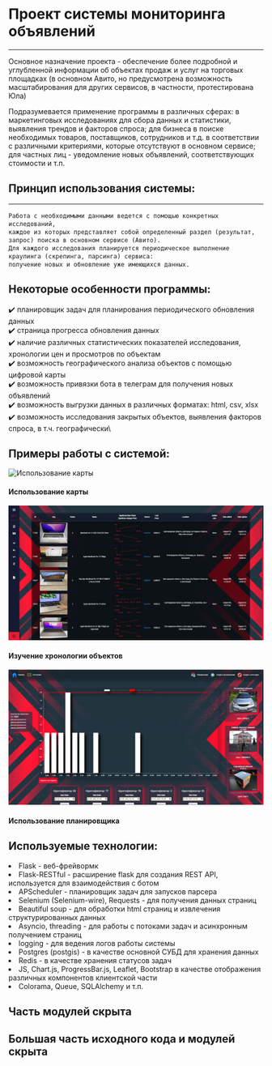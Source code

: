 Проект системы мониторинга объявлений 
=====================

***
Основное назначение проекта - обеспечение более подробной и углубленной информации об объектах продаж и услуг 
на торговых площадках (в основном Авито, но предусмотрена возможность масштабирования для других 
сервисов, в частности, протестирована Юла)

Подразумевается применение программы в различных сферах: в маркетинговых исследованиях 
для сбора данных и статистики, выявления трендов и факторов спроса; для бизнеса в поиске необходимых товаров, 
поставщиков, сотрудников и т.д. в соответствии с различными критериями, которые отсутствуют в основном сервисе; 
для частных лиц - уведомление новых объявлений, соответствующих стоимости и т.п.

Принцип использования системы:
-----------------------------------
***
    Работа с необходимыми данными ведется с помощью конкретных исследований, 
    каждое из которых представляет собой определенный раздел (результат, запрос) поиска в основном сервисе (Авито).
    Для каждого исследования планируется периодическое выполнение краулинга (скрепинга, парсинга) сервиса:
    получение новых и обновление уже имеющихся данных. 

Некоторые особенности программы:
-----------------------------------
:heavy_check_mark: планировщик задач для планирования периодического обновления данных \
:heavy_check_mark: страница прогресса обновления данных \
:heavy_check_mark: наличие различных статистических показателей исследования, хронологии цен и просмотров по объектам \
:heavy_check_mark: возможность географического анализа объектов с помощью цифровой карты \
:heavy_check_mark: возможность привязки бота в телеграм для получения новых объявлений \
:heavy_check_mark: возможность выгрузки данных в различных форматах: html, csv, xlsx \
:heavy_check_mark: возможность исследования закрытых объектов, выявления факторов спроса, в т.ч. географически\

Примеры работы с системой:
-----------------------------------

![Использование карты](readmi-source/using-map.gif)
#### Использование карты

![Изучение хронологий объектов](readmi-source/chronologies.PNG)
#### Изучение хронологии объектов

![Использование планировщика](readmi-source/scheduler.PNG)
#### Использование планировщика

Используемые технологии:
-----------------------------------
<li> Flask - веб-фрейвормк </li>
<li> Flask-RESTful - расширение flask для создания REST API, 
используется для взаимодействия с ботом 
</li>
<li> APScheduler - планировщик задач для запусков парсера </li>
<li> Selenium (Selenium-wire), Requests -  для получения данных страниц </li>
<li> Beautiful soup - для обработки html страниц и извлечения структурированных данных </li> 
<li> Asyncio, threading - для работы с потоками задач и асинхронным получением страниц </li>
<li> logging - для ведения логов работы системы </li>
<li> Postgres (postgis) - в качестве основной СУБД для хранения данных</li>
<li> Redis - в качестве хранения статусов задач </li>
<li> JS, Chart.js, ProgressBar.js, Leaflet, Bootstrap в качестве отображения различных компонентов клиентской части </li>
<li> Colorama, Queue, SQLAlchemy и т.п. </li>


Часть модулей скрыта
-----------------------------------
Большая часть исходного кода и модулей скрыта
-----------------------------------
